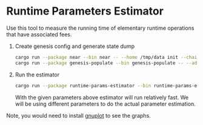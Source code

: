 # Runtime Parameters Estimator

Use this tool to measure the running time of elementary runtime operations that have associated fees.

1. Create genesis config and generate state dump
    ```bash
    cargo run --package near --bin near -- --home /tmp/data init --chain-id= --test-seed=alice.near --account-id=test.near --fast
    cargo run --package genesis-populate --bin genesis-populate -- --additional-accounts-num=200000 --home /tmp/data
    ```

2. Run the estimator
    ```bash
    cargo run --package runtime-params-estimator --bin runtime-params-estimator -- --home /tmp/data --accounts-num 20000 --smallest-block-size-pow2 3 --largest-block-size-pow2 4 --iters 1 --warmup-iters 1
    ```
     
    With the given parameters above estimator will run relatively fast. We will be using different parameters to do the actual parameter estimation.

Note, you would need to install [gnuplot](http://gnuplot.info/) to see the graphs.
